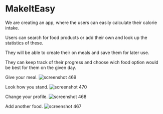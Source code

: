 # MakeItEasy


We are creating an app, where the users can easily calculate their calorie intake.

Users can search for food products or add their own and look up the statistics of these.

They will be able to create their on meals and save them for later use. 

They can keep track of their progress and choose wich food option would be best for them on the given day. 

Give your meal.
![screenshot 469](https://user-images.githubusercontent.com/71549252/145651075-9c44ad2a-1fa9-478f-909d-63b89234178d.png)

Look how you stand.
![screenshot 470](https://user-images.githubusercontent.com/71549252/145651225-5b24503f-c0ee-43c9-b506-94200018cb2b.png)

Change your profile.
![screenshot 468](https://user-images.githubusercontent.com/71549252/145651265-48bc39ae-e7ed-4d30-98cf-f312ec6ffa36.png)

Add another food.
![screenshot 467](https://user-images.githubusercontent.com/71549252/145651286-b6f0afbb-6afe-4ddf-80b5-c8adf084b381.png)
